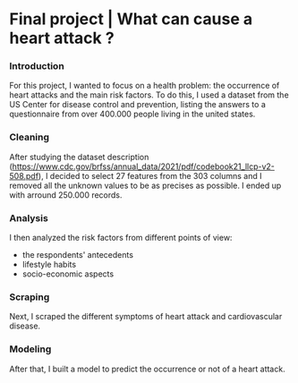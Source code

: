 # Final project | What can cause a heart attack ?

### Introduction

For this project, I wanted to focus on a health problem: the occurrence of heart attacks and the main risk factors.
To do this, I used a dataset from the US Center for disease control and prevention, listing the answers to a questionnaire from over 400.000 people living in the united states.

### Cleaning

After studying the dataset description (https://www.cdc.gov/brfss/annual_data/2021/pdf/codebook21_llcp-v2-508.pdf), I decided to select 27 features from the 303 columns and I removed all the unknown values to be as precises as possible. I ended up with arround 250.000 records.

### Analysis

I then analyzed the risk factors from different points of view:
- the respondents' antecedents
- lifestyle habits
- socio-economic aspects

### Scraping

Next, I scraped the different symptoms of heart attack and cardiovascular disease.

### Modeling

After that, I built a model to predict the occurrence or not of a heart attack.
